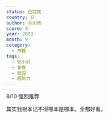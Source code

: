 ```yaml
---
status: 已完成
country: 日
author: 谷川流
score: 8
year: 2023
month: 9
category:
  - 书籍
tags:
  - 轻小说
  - 青春
  - 校园
  - 超能力
---
```

8/10 强烈推荐

其实我根本记不得哪本是哪本。全都好看。
